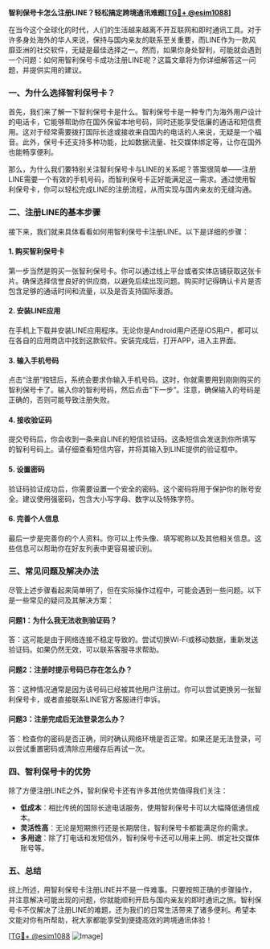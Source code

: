 **智利保号卡怎么注册LINE？轻松搞定跨境通讯难题[[TG💪+ @esim1088](https://t.me/s/esim1088)]**

在当今这个全球化的时代，人们的生活越来越离不开互联网和即时通讯工具。对于许多身处海外的华人来说，保持与国内亲友的联系至关重要，而LINE作为一款风靡亚洲的社交软件，无疑是最佳选择之一。然而，如果你身处智利，可能就会遇到一个问题：如何用智利保号卡成功注册LINE呢？这篇文章将为你详细解答这一问题，并提供实用的建议。

### 一、为什么选择智利保号卡？

首先，我们来了解一下智利保号卡是什么。智利保号卡是一种专门为海外用户设计的电话卡，它能够帮助你在国外保留本地号码，同时还能享受低廉的通话和短信费用。这对于经常需要拨打国际长途或接收来自国内的电话的人来说，无疑是一个福音。此外，保号卡还支持多种功能，比如数据流量、社交媒体绑定等，让你在国外也能畅享便利。

那么，为什么我们要特别关注智利保号卡与LINE的关系呢？答案很简单——注册LINE需要一个有效的手机号码，而智利保号卡正好能满足这一需求。通过使用智利保号卡，你可以轻松完成LINE的注册流程，从而实现与国内亲友的无缝沟通。

### 二、注册LINE的基本步骤

接下来，我们就来具体看看如何用智利保号卡注册LINE。以下是详细的步骤：

#### 1. 购买智利保号卡
第一步当然是购买一张智利保号卡。你可以通过线上平台或者实体店铺获取这张卡片。确保选择信誉良好的供应商，以避免后续出现问题。购买时记得确认卡片是否包含足够的通话时间和流量，以及是否支持国际漫游。

#### 2. 安装LINE应用
在手机上下载并安装LINE应用程序。无论你是Android用户还是iOS用户，都可以在各自的应用商店中找到这款软件。安装完成后，打开APP，进入主界面。

#### 3. 输入手机号码
点击“注册”按钮后，系统会要求你输入手机号码。这时，你就需要用到刚刚购买的智利保号卡了。输入你的智利号码，然后点击“下一步”。注意，确保输入的号码是正确的，否则可能导致注册失败。

#### 4. 接收验证码
提交号码后，你会收到一条来自LINE的短信验证码。这条短信会发送到你所填写的智利号码上。请仔细查看短信内容，并将其输入到LINE提供的验证框中。

#### 5. 设置密码
验证码验证成功后，你需要设置一个安全的密码。这个密码将用于保护你的账号安全。建议使用强密码，包含大小写字母、数字以及特殊字符。

#### 6. 完善个人信息
最后一步是完善你的个人资料。你可以上传头像、填写昵称以及其他相关信息。这些信息可以帮助你在好友列表中更容易被识别。

### 三、常见问题及解决办法

尽管上述步骤看起来简单明了，但在实际操作过程中，可能会遇到一些问题。以下是一些常见的疑问及其解决方案：

#### 问题1：为什么我无法收到验证码？
答：这可能是由于网络连接不稳定导致的。尝试切换Wi-Fi或移动数据，重新发送验证码。如果仍然无效，可以联系客服寻求帮助。

#### 问题2：注册时提示号码已存在怎么办？
答：这种情况通常是因为该号码已经被其他用户注册过。你可以尝试更换另一张智利保号卡，或者直接联系LINE官方客服进行申诉。

#### 问题3：注册完成后无法登录怎么办？
答：检查你的密码是否正确，同时确认网络环境是否正常。如果还是无法登录，可以尝试重置密码或清除应用缓存后再试一次。

### 四、智利保号卡的优势

除了方便注册LINE之外，智利保号卡还有许多其他优势值得我们关注：

- **低成本**：相比传统的国际长途电话服务，使用智利保号卡可以大幅降低通信成本。
- **灵活性高**：无论是短期旅行还是长期居住，智利保号卡都能满足你的需求。
- **多用途**：除了打电话和发短信外，智利保号卡还可以用来上网、绑定社交媒体账号等。

### 五、总结

综上所述，用智利保号卡注册LINE并不是一件难事。只要按照正确的步骤操作，并注意解决可能出现的问题，你就能顺利开启与国内亲友的即时通讯之旅。智利保号卡不仅解决了注册LINE的难题，还为我们的日常生活带来了诸多便利。希望本文能对你有所帮助，祝大家都能享受到便捷高效的跨境通讯体验！

[[TG💪+ @esim1088](https://t.me/s/esim1088) ![Image](https://i.postimg.cc/4NQfJmqS/Snipaste-2025-05-13-00-14-12.png)]
